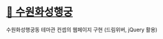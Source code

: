 # [🌅 수원화성행궁](https://da-youn.github.io/SuwonHwasung-Hanggung/)
수원화성행궁동 테마관 컨셉의 웹페이지 구현 
(드림위버, jQuery 활용)
